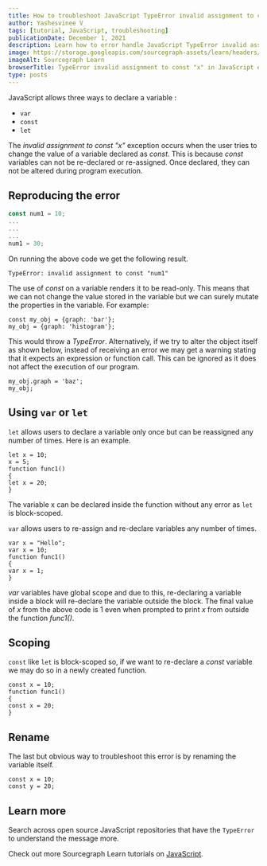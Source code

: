 ```yaml
---
title: How to troubleshoot JavaScript TypeError invalid assignment to const "x"
author: Yashesvinee V
tags: [tutorial, JavaScript, troubleshooting]
publicationDate: December 1, 2021
description: Learn how to error handle JavaScript TypeError invalid assignment to const "x"
image: https://storage.googleapis.com/sourcegraph-assets/learn/headers/sourcegraph-learn-header.png
imageAlt: Sourcegraph Learn
browserTitle: TypeError invalid assignment to const "x" in JavaScript error handling
type: posts
---
```


JavaScript allows three ways to declare a variable :

- `var`
- `const`
- `let`

The *invalid assignment to const "x"* exception occurs when the user tries to change the value of a variable declared as *const*. This is because *const* variables can not be re-declared or re-assigned. Once declared, they can not be altered during program execution.

## Reproducing the error

```javascript
const num1 = 10;
...
...
...
num1 = 30;
```
On running the above code we get the following result.
```
TypeError: invalid assignment to const "num1" 
```
The use of *const* on a variable renders it to be read-only. This means that we can not change the value stored in the variable but we can surely mutate the properties in the variable. For example:

```
const my_obj = {graph: 'bar'};
my_obj = {graph: 'histogram'}; 
```
This would throw a *TypeError*. Alternatively, if we try to alter the object itself as shown below, instead of receiving an error we may get a warning stating that it expects an expression or function call. This can be ignored as it does not affect the execution of our program.
```
my_obj.graph = 'baz';
my_obj;
```
## Using `var` or `let`

`let` allows users to declare a variable only once but can be reassigned any number of times. Here is an example.
```
let x = 10;
x = 5;  
function func1()
{
let x = 20;
}
```
The variable x can be declared inside the function without any error as `let` is block-scoped.

`var` allows users to re-assign and re-declare variables any number of times.
```
var x = "Hello";
var x = 10;
function func1()
{
var x = 1;
}
```
*var* variables have global scope and due to this, re-declaring a variable inside a block will re-declare the variable outside the block. The final value of *x* from the above code is 1 even when prompted to print *x* from outside the function *func1()*.

## Scoping

`const` like `let` is block-scoped so, if we want to re-declare a *const* variable we may do so in a newly created function.
```
const x = 10;
function func1()
{
const x = 20;
}
```

## Rename

The last but obvious way to troubleshoot this error is by renaming the variable itself.
```
const x = 10;
const y = 20;
```

## Learn more

Search across open source JavaScript repositories that have the `TypeError` to understand the message more.

<SourcegraphSearch query="TypeError: invalid assignment to const x" patternType="literal"/>

Check out more Sourcegraph Learn tutorials on [JavaScript](https://learn.sourcegraph.com/tags/javascript).
